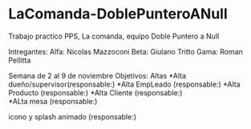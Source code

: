 # LaComanda-DoblePunteroANull
Trabajo practico PPS, La comanda, equipo Doble Puntero a Null

Intregantes:
Alfa: Nicolas Mazzoconi
Beta: Giulano Tritto
Gama: Roman Pellitta

Semana de 2 al 9 de noviembre
Objetivos: Altas
*Alta dueño/supervisor(responsable:)
*Alta EmpLeado (responsable:)
*Alta Producto (responsable:)
*Alta Cliente (responsable:)   
*ALta mesa (responsable:)

icono y splash animado (responsable:) 


